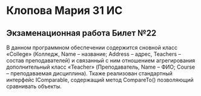 # Клопова Мария 31 ИС
##  Экзаменационная работа Билет №22
В данном программном обеспечении содержится сновной класс «College» (Колледж, Name – название; 
Address – адрес, Teachers – состав преподавателей) и связанный с ним отношением
агрегирования дополнительный класс «Teacher» (Преподаватель, Name – ФИО; Course –
преподаваемая дисциплина). Ткаже реализован стандартный
интерфейс IComparable, содержащий метод CompareTo() позволяющий сравнивать объекты.
